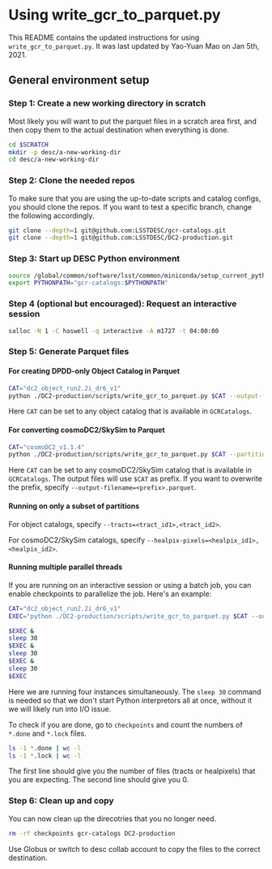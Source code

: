 # Using write_gcr_to_parquet.py

This README contains the updated instructions for using `write_gcr_to_parquet.py`.
It was last updated by Yao-Yuan Mao on Jan 5th, 2021.

## General environment setup

### Step 1: Create a new working directory in scratch

Most likely you will want to put the parquet files in a scratch area first,
and then copy them to the actual destination when everything is done.

```bash
cd $SCRATCH
mkdir -p desc/a-new-working-dir
cd desc/a-new-working-dir
```

### Step 2: Clone the needed repos

To make sure that you are using the up-to-date scripts and catalog configs,
you should clone the repos.
If you want to test a specific branch, change the following accordingly.

```bash
git clone --depth=1 git@github.com:LSSTDESC/gcr-catalogs.git
git clone --depth=1 git@github.com:LSSTDESC/DC2-production.git
```

### Step 3: Start up DESC Python environment

```bash
source /global/common/software/lsst/common/miniconda/setup_current_python.sh ""
export PYTHONPATH="gcr-catalogs:$PYTHONPATH"
```

### Step 4 (optional but encouraged): Request an interactive session

```bash
salloc -N 1 -C haswell -q interactive -A m1727 -t 04:00:00
```

### Step 5: Generate Parquet files

#### For creating DPDD-only Object Catalog in Parquet

```bash
CAT="dc2_object_run2.2i_dr6_v1"
python ./DC2-production/scripts/write_gcr_to_parquet.py $CAT --output-filename=object_dpdd.parquet --partition
```

Here `CAT` can be set to any object catalog that is available in `GCRCatalogs`.

#### For converting cosmoDC2/SkySim to Parquet

```bash
CAT="cosmoDC2_v1.1.4"
python ./DC2-production/scripts/write_gcr_to_parquet.py $CAT --partition
```

Here `CAT` can be set to any cosmoDC2/SkySim catalog that is available in `GCRCatalogs`.
The output files will use `$CAT` as prefix. 
If you want to overwrite the prefix, specify `--output-filename=<prefix>.parquet`.

#### Running on only a subset of partitions

For object catalogs, specify `--tracts=<tract_id1>,<tract_id2>`. 

For cosmoDC2/SkySim catalogs, specify `--healpix-pixels=<healpix_id1>,<healpix_id2>`. 

#### Running multiple parallel threads

If you are running on an interactive session or using a batch job,
you can enable checkpoints to parallelize the job.
Here's an example:

```bash
CAT="dc2_object_run2.2i_dr6_v1"
EXEC="python ./DC2-production/scripts/write_gcr_to_parquet.py $CAT --output-filename=object_dpdd --partition --checkpoint-dir=checkpoints"

$EXEC &
sleep 30
$EXEC &
sleep 30
$EXEC &
sleep 30
$EXEC
```

Here we are running four instances simultaneously.
The `sleep 30` command is needed so that we don't start Python interpretors all at once,
without it we will likely run into I/O issue.

To check if you are done, go to `checkpoints` and count the numbers of `*.done` and `*.lock` files.

```bash
ls -1 *.done | wc -l
ls -1 *.lock | wc -l
```

The first line should give you the number of files (tracts or healpixels) that you are expecting.
The second line should give you 0.

### Step 6: Clean up and copy

You can now clean up the direcotries that you no longer need.

```bash
rm -rf checkpoints gcr-catalogs DC2-production
```

Use Globus or switch to desc collab account to copy the files to the correct destination.
